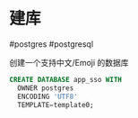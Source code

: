 # 建库

#postgres #postgresql

创建一个支持中文/Emoji 的数据库

```sql
CREATE DATABASE app_sso WITH
  OWNER postgres
  ENCODING 'UTF8'
  TEMPLATE=template0;
```

